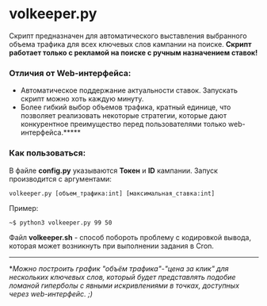 # volkeeper.py
Скрипт предназначен для автоматического выставления выбранного объема трафика для всех ключевых слов кампании на поиске.
**Скрипт работает только с рекламой на поиске с ручным назначением ставок!**

### Отличия от Web-интерфейса:
- Автоматическое поддержание актуальности ставок. Запускать скрипт можно хоть каждую минуту.
- Более гибкий выбор объемов трафика, кратный единице, что позволяет реализовать некоторые стратегии, которые дают конкурентное преимущество перед пользователями только web-интерфейса.*****



### Как пользоваться:
В файле **config.py** указываются **Токен** и **ID** кампании.
Запуск производится с аргументами:

    volkeeper.py [объем_трафика:int] [максимальная_ставка:int]
Пример: 
```bash
~$ python3 volkeeper.py 99 50
```
Файл **volkeeper.sh** - способ побороть проблему с кодировкой вывода, которая может возникнуть при выполнении задания в Cron.


------------


**Можно построить график "объём трафика"-"цена за клик" для нескольких ключевых слов, который будет представлять подобие ломаной гиперболы с явными искривлениями в точках, доступных через web-интерфейс. ;)*
